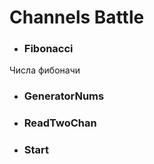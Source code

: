 # Channels Battle


- ### Fibonacci

Числа фибоначи

- ### GeneratorNums
- ### ReadTwoChan
- ### Start





